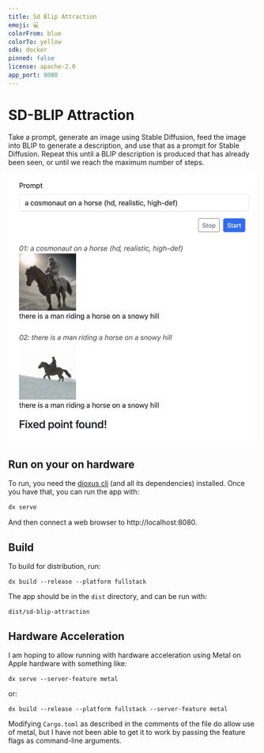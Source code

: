 ```yaml
---
title: Sd Blip Attraction
emoji: 💻
colorFrom: blue
colorTo: yellow
sdk: docker
pinned: false
license: apache-2.0
app_port: 8080
---
```


# SD-BLIP Attraction

Take a prompt, generate an image using Stable Diffusion, feed the image into BLIP to generate a description, and use that as a prompt for Stable Diffusion. Repeat this until a BLIP description is produced that has already been seen, or until we reach the maximum number of steps.

![an image of a run](support/img/run-image.png)


## Run on your on hardware

To run, you need the [dioxus cli](https://dioxuslabs.com/learn/0.5/getting_started) (and all its dependencies) installed. Once you have that, you can run the app with:

```bash
dx serve
```
And then connect a web browser to http://localhost:8080.

## Build

To build for distribution, run:

```
dx build --release --platform fullstack
```

The app should be in the `dist` directory, and can be run with:

```
dist/sd-blip-attraction
```

## Hardware Acceleration


I am hoping to allow running with hardware acceleration using Metal on Apple hardware with something like:

```
dx serve --server-feature metal
```

or:

```
dx build --release --platform fullstack --server-feature metal
```

Modifying `Cargo.toml` as described in the comments of the file do allow use of metal, but I have not been able to get it to work by passing the feature flags as command-line arguments.
